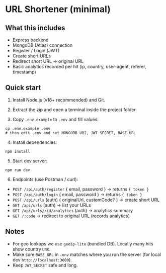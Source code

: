 # URL Shortener (minimal)

## What this includes
- Express backend
- MongoDB (Atlas) connection
- Register / Login (JWT)
- Create short URLs
- Redirect short URL -> original URL
- Basic analytics recorded per hit (ip, country, user-agent, referer, timestamp)

## Quick start

1. Install Node.js (v18+ recommended) and Git.
2. Extract the zip and open a terminal inside the project folder.

3. Copy `.env.example` to `.env` and fill values:
```
cp .env.example .env
# then edit .env and set MONGODB_URI, JWT_SECRET, BASE_URL
```

4. Install dependencies:
```
npm install
```

5. Start dev server:
```
npm run dev
```

6. Endpoints (use Postman / curl):
- `POST /api/auth/register` { email, password } -> returns `{ token }`
- `POST /api/auth/login` { email, password } -> returns `{ token }`
- `POST /api/urls` (auth) { originalUrl, customCode? } -> create short URL
- `GET /api/urls` (auth) -> list your URLs
- `GET /api/urls/:id/analytics` (auth) -> analytics summary
- `GET /:code` -> redirect to original URL (records analytics)

## Notes
- For geo lookups we use `geoip-lite` (bundled DB). Locally many hits show country `UNK`.
- Make sure `BASE_URL` in `.env` matches where you run the server (for local dev `http://localhost:3000`).
- Keep `JWT_SECRET` safe and long.
